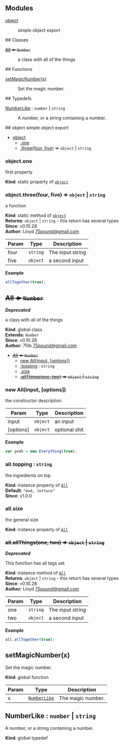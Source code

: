 ## Modules
<dl>
<dt><a href="#module_object">object</a></dt>
<dd><p>simple object export</p>
</dd>
</dl>
## Classes
<dl>
<dt><del><a href="#All">All</a> ⇐ <code>Number</code></del></dt>
<dd><p>a class with all of the things</p>
</dd>
</dl>
## Functions
<dl>
<dt><a href="#setMagicNumber">setMagicNumber(x)</a></dt>
<dd><p>Set the magic number.</p>
</dd>
</dl>
## Typedefs
<dl>
<dt><a href="#NumberLike">NumberLike</a> : <code>number</code> | <code>string</code></dt>
<dd><p>A number, or a string containing a number.</p>
</dd>
</dl>
<a name="module_object"></a>
## object
simple object export


* [object](#module_object)
  * [.one](#module_object.one)
  * [.three(four, five)](#module_object.three) ⇒ <code>object</code> &#124; <code>string</code>

<a name="module_object.one"></a>
### object.one
first property

**Kind**: static property of <code>[object](#module_object)</code>  
<a name="module_object.three"></a>
### object.three(four, five) ⇒ <code>object</code> &#124; <code>string</code>
a function

**Kind**: static method of <code>[object](#module_object)</code>  
**Returns**: <code>object</code> &#124; <code>string</code> - this return has several types  
**Since**: v0.10.28  
**Author:** Lloyd <75pound@gmail.com>  

| Param | Type | Description |
| --- | --- | --- |
| four | <code>string</code> | The input string |
| five | <code>object</code> | a second input |

**Example**  
```js
allTogether(true);
```
<a name="All"></a>
## ~~All ⇐ <code>Number</code>~~
***Deprecated***

a class with all of the things

**Kind**: global class  
**Extends:** <code>Number</code>  
**Since**: v0.10.28  
**Author:** 75lb <75pound@gmail.com>  

* ~~[All](#All) ⇐ <code>Number</code>~~
  * [new All(input, [options])](#new_All_new)
  * [.topping](#All#topping) : <code>string</code>
  * [.size](#All#size)
  * ~~[.allThings(one, two)](#All#allThings) ⇒ <code>object</code> &#124; <code>string</code>~~

<a name="new_All_new"></a>
### new All(input, [options])
the constructor description


| Param | Type | Description |
| --- | --- | --- |
| input | <code>object</code> | an input |
| [options] | <code>object</code> | optional shit |

**Example**  
```js
var yeah = new Everything(true);
```
<a name="All#topping"></a>
### all.topping : <code>string</code>
the ingredients on top

**Kind**: instance property of <code>[All](#All)</code>  
**Default**: <code>&quot;mud, lettuce&quot;</code>  
**Since**: v1.0.0  
<a name="All#size"></a>
### all.size
the general size

**Kind**: instance property of <code>[All](#All)</code>  
<a name="All#allThings"></a>
### ~~all.allThings(one, two) ⇒ <code>object</code> &#124; <code>string</code>~~
***Deprecated***

This function has all tags set

**Kind**: instance method of <code>[All](#All)</code>  
**Returns**: <code>object</code> &#124; <code>string</code> - this return has several types  
**Since**: v0.10.28  
**Author:** Lloyd <75pound@gmail.com>  

| Param | Type | Description |
| --- | --- | --- |
| one | <code>string</code> | The input string |
| two | <code>object</code> | a second input |

**Example**  
```js
all.allTogether(true);
```
<a name="setMagicNumber"></a>
## setMagicNumber(x)
Set the magic number.

**Kind**: global function  

| Param | Type | Description |
| --- | --- | --- |
| x | <code>[NumberLike](#NumberLike)</code> | The magic number. |

<a name="NumberLike"></a>
## NumberLike : <code>number</code> &#124; <code>string</code>
A number, or a string containing a number.

**Kind**: global typedef  
